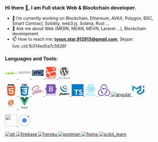 ### Hi there 👋, I am Full stack Web & Blockchain developer.

<!--
**tysonstar912913/tysonstar912913** is a ✨ _special_ ✨ repository because its `README.md` (this file) appears on your GitHub profile.

Here are some ideas to get you started:

- 🔭 I’m currently working on ...
- 🌱 I’m currently learning ...
- 👯 I’m looking to collaborate on ...
- 🤔 I’m looking for help with ...
- 💬 Ask me about ...
- 📫 How to reach me: ...
- 😄 Pronouns: ...
- ⚡ Fun fact: ...
-->

- 🔭 I’m currently working on Blockchain, Ethereum, AVAX, Polygon, BSC, Smart Contract, Solidity, web3.js, Solana, Rust ...
- 💬 Ask me about Web (MERN, MEAN, MEVN, Laravel ...), Blockchain development
- 📫 How to reach me: **tyson.star.912913@gmail.com**, Skype: live:.cid.1b314ed5a7c5826f

<h3 align="left">Languages and Tools:</h3>
<p align="left">
  <!-- Node.js -->
  <a href="javascript:void(0);" target="_blank"> <img src="https://github.com/devicons/devicon/blob/master/icons/nodejs/nodejs-plain-wordmark.svg" alt="mongodb" width="40" height="40"/> </a>
  <!-- Express.js -->
  <a href="javascript:void(0);"> <img src="https://github.com/devicons/devicon/blob/master/icons/express/express-original-wordmark.svg" alt="Express.js" width="40" height="40"/> </a>
  <!-- Php -->
  <a href="https://www.php.net" target="_blank"> <img src="https://raw.githubusercontent.com/devicons/devicon/master/icons/php/php-original.svg" alt="php" width="40" height="40"/> </a> 
  <!-- Laravel -->
  <a href="javascript:void(0);"> <img src="https://github.com/devicons/devicon/blob/master/icons/laravel/laravel-plain-wordmark.svg" alt="" width="40" height="40"/> </a>
  <!-- Wordpress -->
  <a href="javascript:void(0);"> <img src="https://github.com/devicons/devicon/blob/master/icons/wordpress/wordpress-original.svg" alt="" width="40" height="40"/> </a>
</p>
<p align="left">
  <!-- Html -->
  <a href="https://www.w3.org/html/" target="_blank"> <img src="https://raw.githubusercontent.com/devicons/devicon/master/icons/html5/html5-original-wordmark.svg" alt="html5" width="40" height="40"/> </a>
  <!-- CSS -->
  <a href="https://www.w3schools.com/css/" target="_blank"> <img src="https://raw.githubusercontent.com/devicons/devicon/master/icons/css3/css3-original-wordmark.svg" alt="css3" width="40" height="40"/> </a> 
  <!-- SASS -->
  <a href="javascript:void(0);"> <img src="https://github.com/devicons/devicon/blob/master/icons/sass/sass-original.svg" alt="" width="40" height="40"/> </a>
  <!-- Bootstrap -->
  <a href="https://getbootstrap.com" target="_blank"> <img src="https://raw.githubusercontent.com/devicons/devicon/master/icons/bootstrap/bootstrap-plain-wordmark.svg" alt="bootstrap" width="40" height="40"/></a>
  <!-- jQuery -->
  <a href="javascript:void(0);"> <img src="https://github.com/devicons/devicon/blob/master/icons/jquery/jquery-original-wordmark.svg" alt="" width="40" height="40"/> </a>
  <!-- typescript -->
  <a href="javascript:void(0);"> <img src="https://github.com/devicons/devicon/blob/master/icons/typescript/typescript-original.svg" alt="" width="40" height="40"/> </a>
  <!-- React -->
  <a href="https://reactjs.org/" target="_blank"> <img src="https://raw.githubusercontent.com/devicons/devicon/master/icons/react/react-original-wordmark.svg" alt="react" width="40" height="40"/> </a> 
  <!-- Redux -->
  <a href="https://redux.js.org" target="_blank"> <img src="https://raw.githubusercontent.com/devicons/devicon/master/icons/redux/redux-original.svg" alt="redux" width="40" height="40"/> </a> 
  <!-- Angular -->
  <a href="https://angular.io" target="_blank"> <img src="https://angular.io/assets/images/logos/angular/angular.svg" alt="angular" width="40" height="40"/> </a> 
  <!-- materialui -->
  <a href="javascript:void(0);"> <img src="https://github.com/devicons/devicon/blob/master/icons/materialui/materialui-original.svg" alt="" width="40" height="40"/> </a>
  <!-- svelte -->
  <a href="javascript:void(0);"> <img src="https://github.com/devicons/devicon/blob/master/icons/svelte/svelte-original-wordmark.svg" alt="" width="40" height="40"/> </a>
  <!-- vuejs -->
  <a href="javascript:void(0);"> <img src="https://github.com/devicons/devicon/blob/master/icons/vuejs/vuejs-original-wordmark.svg" alt="" width="40" height="40"/> </a>
</p>
<p align="left">
  <!-- React Native -->
  <a href="javascript:void(0);"> <img src="https://toppng.com/uploads/preview/react-native-svg-transformer-allows-you-import-svg-aperture-science-innovators-logo-11562851994zqcpwozsvy.png" alt="" width="40" height="40"/> </a>
  <!-- ionic -->
  <a href="javascript:void(0);"> <img src="https://github.com/devicons/devicon/blob/master/icons/ionic/ionic-original.svg" alt="" width="40" height="40"/> </a>
</p>
<p align="left">
  <!-- Git -->
  <a href="https://git-scm.com/" target="_blank"> <img src="https://www.vectorlogo.zone/logos/git-scm/git-scm-icon.svg" alt="git" width="40" height="40"/> </a> 
  <!-- Firebase -->
  <a href="https://firebase.google.com/" target="_blank"> <img src="https://www.vectorlogo.zone/logos/firebase/firebase-icon.svg" alt="firebase" width="40" height="40"/> </a>
  <!-- Heroku -->
  <a href="https://heroku.com" target="_blank"> <img src="https://www.vectorlogo.zone/logos/heroku/heroku-icon.svg" alt="heroku" width="40" height="40"/> </a> 
  <!-- Postman -->
  <a href="https://postman.com" target="_blank"> <img src="https://www.vectorlogo.zone/logos/getpostman/getpostman-icon.svg" alt="postman" width="40" height="40"/> </a> 
  <!-- Figma -->
  <a href="https://www.figma.com/" target="_blank"> <img src="https://www.vectorlogo.zone/logos/figma/figma-icon.svg" alt="figma" width="40" height="40"/> </a> 
  <!-- Sklearn -->
  <a href="https://scikit-learn.org/" target="_blank"> <img src="https://upload.wikimedia.org/wikipedia/commons/0/05/Scikit_learn_logo_small.svg" alt="scikit_learn" width="40" height="40"/> </a> 
</p>
